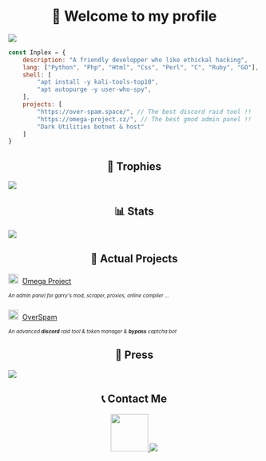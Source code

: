 <center><h1>🚀 Welcome to my profile</h1></center>

<div style="border-radius: 6px!important;">
    <img src="https://cdn.discordapp.com/attachments/822589448143110174/909079420361396264/banner.png">
</div>

```javascript
const Inplex = {
    description: "A friendly developper who like ethickal hacking",
    lang: ["Python", "Php", "Html", "Css", "Perl", "C", "Ruby", "GO"], // Most used ones
    shell: [
        "apt install -y kali-tools-top10",
        "apt autopurge -y user-who-spy",
    ],
    projects: [
        "https://over-spam.space/", // The best discord raid tool !!
        "https://omega-project.cz/", // The best gmod admin panel !!
        "Dark Utilities botnet & host"
    ]
}
```

<center><h2>🥇 Trophies</h2></center>
<img src="https://github-profile-trophy.vercel.app/?username=Inplex-sys&amp;theme=dracula&amp;margin-w=15&amp;margin-h=15&amp;column=7" style="max-width:100%;">

<center><h2>📊 Stats</h2></center>
<img src="https://github-readme-stats.vercel.app/api?username=Inplex-sys&amp;theme=dracula&amp;show_icons=true">

<center><h2>📌 Actual Projects</h2></center>
    <p><img width="20" src="https://user-images.githubusercontent.com/69421356/132992532-cab4ec4e-d08c-48cb-89be-b43791ead1bc.png">&nbsp;
        <a href="https://omega-project.cz/?from=github.com">
            Ʊmega Project
        </a>
    </p>
    <h6 style="font-size: 10px;">An admin panel for garry's mod, scraper, proxies, online compiler ...</h6>
    <p><img width="20" src="https://user-images.githubusercontent.com/69421356/132992407-b12ab596-95d1-4739-851f-930e9fa5c952.png">&nbsp;
        <a href="https://over-spam.space/?from=github.com">
            OverSpam
        </a>
    </p>
    <h6 style="font-size: 10px;">An advanced <b>discord</b> raid tool & token manager & <b>bypass</b> captcha bot</h6>

<center><h2>📃 Press</h2></center>
  <a href="https://discord.gg/Af5WYCMM">
    <img src="https://discord.com/api/guilds/821649812058275840/widget.png?style=banner2">
  </a> 
    
<center><h2>📞 Contact Me</h2></center>
<center>
  <a href="https://discord.com/users/821649457992040478">
    <img src="https://discord.c99.nl/widget/theme-1/821649457992040478.png" height="75">
  </a>
  <a href="https://steamcommunity.com/id/Inplex-sys/">
    <img src="https://user-images.githubusercontent.com/69421356/132981437-61fa4041-1502-462e-8452-3bf55ba5da3f.png">
  </a>
 </center>
